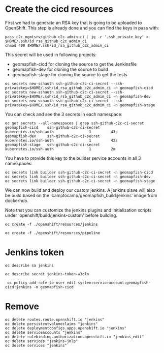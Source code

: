 # Create the cicd resources

First we had to generate an RSA key that is going to be uploaded to OpenShift.
This step is already done and you can find the keys in pass with:

```
pass c2c_mgmtsrv/github-c2c-admin-ci | jq -r '.ssh_private_key' > $HOME/.ssh/id_rsa_github_c2c_admin_ci
chmod 400 $HOME/.ssh/id_rsa_github_c2c_admin_ci
```

This secret will be used in following projects:

* geomapfish-cicd for cloning the source to get the Jenkinsfile
* geomapfish-dev for cloning the source to build
* geomapfish-stage for cloning the source to get the tests

```
oc secrets new-sshauth ssh-github-c2c-ci-secret --ssh-privatekey=$HOME/.ssh/id_rsa_github_c2c_admin_ci -n geomapfish-cicd
oc secrets new-sshauth ssh-github-c2c-ci-secret --ssh-privatekey=$HOME/.ssh/id_rsa_github_c2c_admin_ci -n geomapfish-dev
oc secrets new-sshauth ssh-github-c2c-ci-secret --ssh-privatekey=$HOME/.ssh/id_rsa_github_c2c_admin_ci -n geomapfish-stage
```

You can check and see the 3 secrets in each namespace:

```
oc get secrets --all-namespaces | grep ssh-github-c2c-ci-secret
geomapfish-cicd    ssh-github-c2c-ci-secret                                  kubernetes.io/ssh-auth                1         43s
geomapfish-dev     ssh-github-c2c-ci-secret                                  kubernetes.io/ssh-auth                1         42s
geomapfish-stage   ssh-github-c2c-ci-secret                                  kubernetes.io/ssh-auth                1         2m
```

You have to provide this key to the builder service accounts in all 3 namespaces:

```
oc secrets link builder ssh-github-c2c-ci-secret -n geomapfish-cicd
oc secrets link builder ssh-github-c2c-ci-secret -n geomapfish-dev
oc secrets link builder ssh-github-c2c-ci-secret -n geomapfish-stage
```

We can now build and deploy our custom jenkins.
A jenkins slave will also be build based on the 'camptocamp/geomapfish_build:jenkins' image from dockerhub.

Note that you can customize the jenkins plugins and initialization scripts under 'openshift/build/jenkins-custom'
before building.

```
oc create -f ./openshift/resources/jenkins
````

```
oc create -f ./openshift/resources/pipeline
````

# Jenkins token

```
oc describe sa jenkins
```

```
oc describe secret jenkins-token-w3qln
```

```
 oc policy add-role-to-user edit system:serviceaccount:geomapfish-cicd:jenkins -n geomapfish-cicd
```
# Remove

```
oc delete routes.route.openshift.io "jenkins"
oc delete persistentvolumeclaims "jenkins"
oc delete deploymentconfigs.apps.openshift.io "jenkins"
oc delete serviceaccounts "jenkins"
oc delete rolebinding.authorization.openshift.io "jenkins_edit"
oc delete services "jenkins-jnlp"
oc delete services "jenkins"
```